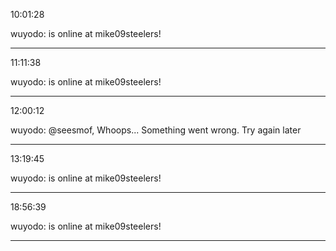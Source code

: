 10:01:28

wuyodo: is online at mike09steelers!

---

11:11:38

wuyodo: is online at mike09steelers!

---

12:00:12

wuyodo: @seesmof, Whoops... Something went wrong. Try again later

---

13:19:45

wuyodo: is online at mike09steelers!

---

18:56:39

wuyodo: is online at mike09steelers!

---

